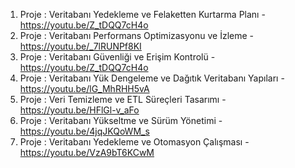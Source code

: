 1. Proje : Veritabanı Yedekleme ve Felaketten Kurtarma Planı - https://youtu.be/Z_tDQQ7cH4o
2. Proje : Veritabanı Performans Optimizasyonu ve İzleme - https://youtu.be/_7lRUNPf8KI
3. Proje : Veritabanı Güvenliği ve Erişim Kontrolü - https://youtu.be/Z_tDQQ7cH4o
4. Proje : Veritabanı Yük Dengeleme ve Dağıtık Veritabanı Yapıları - https://youtu.be/lG_MhRHH5vA
5. Proje : Veri Temizleme ve ETL Süreçleri Tasarımı - https://youtu.be/HFlGl-v_aFo
6. Proje : Veritabanı Yükseltme ve Sürüm Yönetimi - https://youtu.be/4jqJKQoWM_s
7. Proje : Veritabanı Yedekleme ve Otomasyon Çalışması - https://youtu.be/VzA9bT6KCwM
